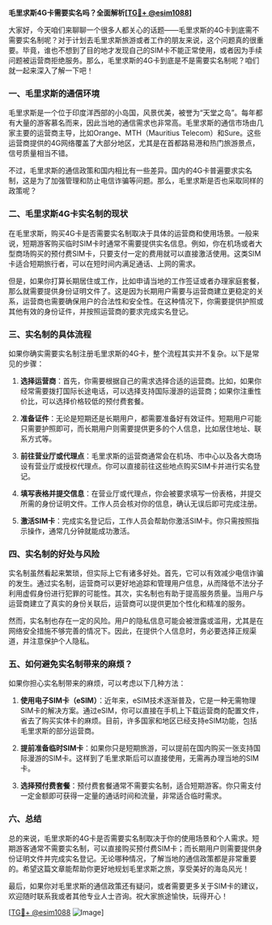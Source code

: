 **毛里求斯4G卡需要实名吗？全面解析[[TG💪+ @esim1088](https://t.me/s/esim1088)]**

大家好，今天咱们来聊聊一个很多人都关心的话题——毛里求斯的4G卡到底需不需要实名制呢？对于计划去毛里求斯旅游或者工作的朋友来说，这个问题真的很重要。毕竟，谁也不想到了目的地才发现自己的SIM卡不能正常使用，或者因为手续问题被运营商拒绝服务。那么，毛里求斯的4G卡到底是不是需要实名制呢？咱们就一起来深入了解一下吧！

### 一、毛里求斯的通信环境

毛里求斯是一个位于印度洋西部的小岛国，风景优美，被誉为“天堂之岛”。每年都有大量的游客慕名而来，因此当地的通信需求也非常高。毛里求斯的通信市场由几家主要的运营商主导，比如Orange、MTH（Mauritius Telecom）和Sure。这些运营商提供的4G网络覆盖了大部分地区，尤其是在首都路易港和热门旅游景点，信号质量相当不错。

不过，毛里求斯的通信政策和国内相比有一些差异。国内的4G卡普遍要求实名制，这是为了加强管理和防止电信诈骗等问题。那么，毛里求斯是否也采取同样的政策呢？

### 二、毛里求斯4G卡实名制的现状

在毛里求斯，购买4G卡是否需要实名制取决于具体的运营商和使用场景。一般来说，短期游客购买临时SIM卡时通常不需要提供实名信息。例如，你在机场或者大型商场购买的预付费SIM卡，只要支付一定的费用就可以直接激活使用。这类SIM卡适合短期旅行者，可以在短时间内满足通话、上网的需求。

但是，如果你打算长期居住或工作，比如申请当地的工作签证或者办理家庭套餐，那么就需要提供身份证明文件了。这是因为长期用户需要与运营商建立更稳定的关系，运营商也需要确保用户的合法性和安全性。在这种情况下，你需要提供护照或其他有效的身份证件，并按照运营商的要求完成实名登记。

### 三、实名制的具体流程

如果你确实需要实名制注册毛里求斯的4G卡，整个流程其实并不复杂。以下是常见的步骤：

1. **选择运营商**：首先，你需要根据自己的需求选择合适的运营商。比如，如果你经常需要拨打国际长途电话，可以选择支持国际漫游的运营商；如果你注重性价比，可以选择价格较低的预付费套餐。

2. **准备证件**：无论是短期还是长期用户，都需要准备好有效证件。短期用户可能只需要护照即可，而长期用户则需要提供更多的个人信息，比如居住地址、联系方式等。

3. **前往营业厅或代理点**：毛里求斯的运营商通常会在机场、市中心以及各大商场设有营业厅或授权代理点。你可以直接前往这些地点购买SIM卡并进行实名登记。

4. **填写表格并提交信息**：在营业厅或代理点，你会被要求填写一份表格，并提交所需的身份证明文件。工作人员会核对你的信息，确认无误后即可完成注册。

5. **激活SIM卡**：完成实名登记后，工作人员会帮助你激活SIM卡。你只需按照指示操作，通常几分钟就能成功激活。

### 四、实名制的好处与风险

实名制虽然看起来繁琐，但实际上它有诸多好处。首先，它可以有效减少电信诈骗的发生。通过实名制，运营商可以更好地追踪和管理用户信息，从而降低不法分子利用虚假身份进行犯罪的可能性。其次，实名制也有助于提高服务质量。当用户与运营商建立了真实的身份关联后，运营商可以提供更加个性化和精准的服务。

然而，实名制也存在一定的风险。用户的隐私信息可能会被泄露或滥用，尤其是在网络安全措施不够完善的情况下。因此，在提供个人信息时，务必要选择正规渠道，并注意保护个人隐私。

### 五、如何避免实名制带来的麻烦？

如果你担心实名制带来的麻烦，可以考虑以下几种方法：

1. **使用电子SIM卡（eSIM）**：近年来，eSIM技术逐渐普及，它是一种无需物理SIM卡的解决方案。通过eSIM，你可以直接在手机上下载运营商的配置文件，省去了购买实体卡的麻烦。目前，许多国家和地区已经支持eSIM功能，包括毛里求斯的部分运营商。

2. **提前准备临时SIM卡**：如果你只是短期旅游，可以提前在国内购买一张支持国际漫游的SIM卡。这样到了毛里求斯后可以直接使用，无需再办理当地的SIM卡。

3. **选择预付费套餐**：预付费套餐通常不需要实名制，适合短期游客。你只需支付一定金额即可获得一定量的通话时间和流量，非常适合临时需求。

### 六、总结

总的来说，毛里求斯的4G卡是否需要实名制取决于你的使用场景和个人需求。短期游客通常不需要实名制，可以直接购买预付费SIM卡；而长期用户则需要提供身份证明文件并完成实名登记。无论哪种情况，了解当地的通信政策都是非常重要的。希望这篇文章能帮助你更好地规划毛里求斯之旅，享受美好的海岛风光！

最后，如果你对毛里求斯的通信政策还有疑问，或者需要更多关于SIM卡的建议，欢迎随时联系我或者其他专业人士咨询。祝大家旅途愉快，玩得开心！

[[TG💪+ @esim1088](https://t.me/s/esim1088) ![Image](https://i.postimg.cc/4NQfJmqS/Snipaste-2025-05-13-00-14-12.png)]